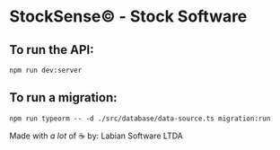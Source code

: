 # StockSense© - Stock Software

## To run the API:
```npm run dev:server```

## To run a migration:
```npm run typeorm -- -d ./src/database/data-source.ts migration:run```

Made with _a lot_ of ☕ by: Labian Software LTDA

